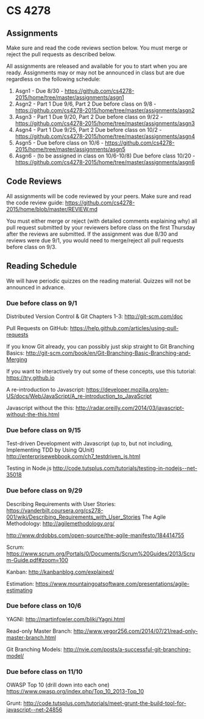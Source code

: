 # CS 4278

## Assignments

Make sure and read the code reviews section below. You must merge or reject the pull requests as described below.

All assignments are released and available for you to start when you are ready. Assignments may or may not be announced in class but are due regardless on the following schedule:

1. Asgn1 - Due 8/30 - https://github.com/cs4278-2015/home/tree/master/assignments/asgn1
2. Asgn2 - Part 1 Due 9/6, Part 2 Due before class on 9/8 - https://github.com/cs4278-2015/home/tree/master/assignments/asgn2
3. Asgn3 - Part 1 Due 9/20, Part 2 Due before class on 9/22 - https://github.com/cs4278-2015/home/tree/master/assignments/asgn3
4. Asgn4 - Part 1 Due 9/25, Part 2 Due before class on 10/2 - https://github.com/cs4278-2015/home/tree/master/assignments/asgn4
5. Asgn5 - Due before class on 10/6 - https://github.com/cs4278-2015/home/tree/master/assignments/asgn5
6. Asgn6 - (to be assigned in class on 10/6-10/8) Due before class 10/20 - https://github.com/cs4278-2015/home/tree/master/assignments/asgn6

## Code Reviews

All assignments will be code reviewed by your peers. Make sure and read the code review guide: https://github.com/cs4278-2015/home/blob/master/REVIEW.md

You must either merge or reject (with detailed comments explaining why) all pull request submitted by your reviewers before class on the first Thursday after the reviews are submitted. If the assignment was due 8/30 and reviews were due 9/1, you would need to merge/reject all pull requests before class on 9/3. 

## Reading Schedule

We will have periodic quizzes on the reading material. Quizzes will not be announced in advance.

### Due before class on 9/1

Distributed Version Control & Git Chapters 1-3:
http://git-scm.com/doc

Pull Requests on GitHub:
https://help.github.com/articles/using-pull-requests

If you know Git already, you can possibly just skip straight to Git Branching Basics:
http://git-scm.com/book/en/Git-Branching-Basic-Branching-and-Merging

If you want to interactively try out some of these concepts, use this tutorial:
https://try.github.io

A re-introduction to Javascript: https://developer.mozilla.org/en-US/docs/Web/JavaScript/A_re-introduction_to_JavaScript

Javascript without the this: http://radar.oreilly.com/2014/03/javascript-without-the-this.html


### Due before class on 9/15

Test-driven Development with Javascript (up to, but not including, Implementing TDD by Using QUnit)
http://enterprisewebbook.com/ch7_testdriven_js.html

Testing in Node.js
http://code.tutsplus.com/tutorials/testing-in-nodejs--net-35018


### Due before class on 9/29

Describing Requirements with User Stories: https://vanderbilt.coursera.org/cs278-001/wiki/Describing_Requirements_with_User_Stories
The Agile Methodology:
http://agilemethodology.org/

http://www.drdobbs.com/open-source/the-agile-manifesto/184414755

Scrum:
https://www.scrum.org/Portals/0/Documents/Scrum%20Guides/2013/Scrum-Guide.pdf#zoom=100

Kanban:
http://kanbanblog.com/explained/

Estimation:
https://www.mountaingoatsoftware.com/presentations/agile-estimating

### Due before class on 10/6

YAGNI:
http://martinfowler.com/bliki/Yagni.html

Read-only Master Branch:
http://www.yegor256.com/2014/07/21/read-only-master-branch.html

Git Branching Models:
http://nvie.com/posts/a-successful-git-branching-model/

### Due before class on 11/10

OWASP Top 10 (drill down into each one)
https://www.owasp.org/index.php/Top_10_2013-Top_10

Grunt:
http://code.tutsplus.com/tutorials/meet-grunt-the-build-tool-for-javascript--net-24856



